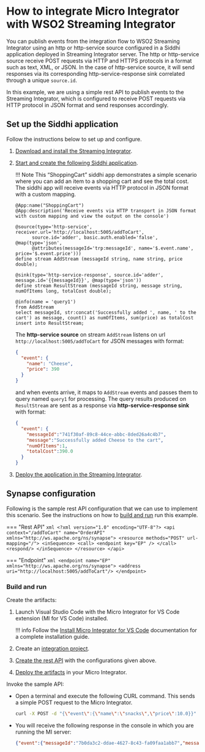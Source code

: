# How to integrate Micro Integrator with WSO2 Streaming Integrator

You can publish events from the integration flow to WSO2 Streaming Integrator using an http or http-service source configured in a Siddhi application deployed in Streaming Integrator server. The http or http-service source receive POST requests via HTTP and HTTPS protocols in a format such as text, XML, or JSON. In the case of http-service source, it will send responses via its corresponding http-service-response sink correlated through a unique `source.id`.

In this example, we are using a simple rest API to publish events to the Streaming Integrator, which is configured to receive POST requests via HTTP protocol in JSON format and send responses accordingly.

## Set up the Siddhi application

Follow the instructions below to set up and configure.

1.  [Download and install the Streaming Integrator](https://ei.docs.wso2.com/en/latest/streaming-integrator/quick-start-guide/getting-started/getting-started-guide-overview/).

2.  [Start and create the following Siddhi application](https://ei.docs.wso2.com/en/latest/streaming-integrator/quick-start-guide/getting-started/create-the-siddhi-application/).

    !!! Note
        This “ShoppingCart” siddhi app demonstrates a simple scenario where you can add an item to a shopping cart and see the total cost. The siddhi app will receive events via HTTP protocol in JSON format with a custom mapping.
         
    ```
    @App:name("ShoppingCart")
    @App:description('Receive events via HTTP transport in JSON format with custom mapping and view the output on the console')

    @source(type='http-service', receiver.url='http://localhost:5005/addToCart',
          source.id='adder', basic.auth.enabled='false', @map(type='json', 
          @attributes(messageId='trp:messageId', name='$.event.name', price='$.event.price')))
    define stream AddStream (messageId string, name string, price double);

    @sink(type='http-service-response', source.id='adder', message.id='{{messageId}}', @map(type='json'))
    define stream ResultStream (messageId string, message string, numOfItems long, totalCost double);

    @info(name = 'query1')
    from AddStream 
    select messageId, str:concat('Successfully added ', name, ' to the cart') as message, count() as numOfItems, sum(price) as totalCost
    insert into ResultStream;
    ```

    The **http-service source** on stream `AddStream` listens on url `http://localhost:5005/addToCart` for JSON messages with format:

    ```json
    {
      "event": {
        "name": "Cheese",
        "price": 390
      }
    }
    ```

    and when events arrive, it maps to `AddStream` events and passes them to query named `query1` for processing. The query results produced on `ResultStream` are sent as a response via **http-service-response sink** with format:

    ```json
    {
      "event": {
        "messageId":"741f30af-89c8-44ce-abbc-8ded26a4c4b7",
        "message":"Successfully added Cheese to the cart",
        "numOfItems":1,
        "totalCost":390.0
      }
    }
    ```

3. [Deploy the application in the Streaming Integrator](https://ei.docs.wso2.com/en/latest/streaming-integrator/quick-start-guide/getting-started/deploy-siddhi-application/).

## Synapse configuration

Following is the sample rest API configuration that we can use to implement this scenario. See the instructions on how to [build and run](#build-and-run) run this example.

=== "Rest API"
    ```xml
    <?xml version="1.0" encoding="UTF-8"?>
    <api context="/addToCart" name="OrderAPI" xmlns="http://ws.apache.org/ns/synapse">
        <resource methods="POST" url-mapping="/">
            <inSequence>
                <call>
                  <endpoint key="EP" />
                </call>
                <respond/>
            </inSequence>
        </resource>
    </api>
    ```


=== "Endpoint"
    ```xml
    <endpoint name="EP" xmlns="http://ws.apache.org/ns/synapse">
       <address uri="http://localhost:5005/addToCart"/>
    </endpoint>
    ```

### Build and run

Create the artifacts:

1. Launch Visual Studio Code with the Micro Integrator for VS Code extension (MI for VS Code) installed.

    !!! info
        Follow the [Install Micro Integrator for VS Code]({{base_path}}/develop/mi-for-vscode/install-wso2-mi-for-vscode) documentation for a complete installation guide. 

2. Create an [integration project]({{base_path}}/develop/create-integration-project/).
3. [Create the rest API]({{base_path}}/develop/creating-artifacts/creating-an-api) with the configurations given above.
4. [Deploy the artifacts]({{base_path}}/develop/deploy-artifacts) in your Micro Integrator.

Invoke the sample API:

- Open a terminal and execute the following CURL command. This sends a simple POST request to the Micro Integrator.

    ```bash
    curl -X POST -d "{\"event\":{\"name\":\"snacks\",\"price\":10.0}}" http://localhost:8290/addToCart --header "Content-Type:application/json"
    ```

- You will receive the following response in the console in which you are running the MI server:
    ```json
    {"event":{"messageId":"7b0da3c2-ddae-4627-8c43-fa09faa1abb7","message":"Successfully added snacks to the cart","numOfItems":1,"totalCost":10.0}}
    ```

